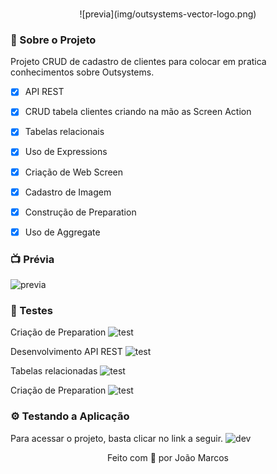 <br/>
<p align="center">
  ![previa](img/outsystems-vector-logo.png)
</p>

### 📃 Sobre o Projeto

Projeto CRUD de cadastro de clientes para colocar em pratica conhecimentos sobre Outsystems.
- [x] API REST 
- [x] CRUD tabela clientes criando na mão as Screen Action
- [x] Tabelas relacionais
- [x] Uso de Expressions
- [x] Criação de Web Screen
- [x] Cadastro de Imagem
- [x] Construção de Preparation
- [x] Uso de Aggregate


### 📺 Prévia
![previa](img/home.gif)

### 🧪 Testes
Criação de Preparation
![test](https://ibb.co/m6GZrVP)

Desenvolvimento API REST
![test](https://ibb.co/HHTRRY6)

Tabelas relacionadas
![test](https://ibb.co/88z84TL)

Criação de Preparation
![test](https://ibb.co/m6GZrVP)

### ⚙️ Testando a Aplicação
Para acessar o projeto, basta clicar no link a seguir.
![dev](https://i.ibb.co/LJZDLLT/1.jpg)

<p align="center">
Feito com 💛 por João Marcos
</p>